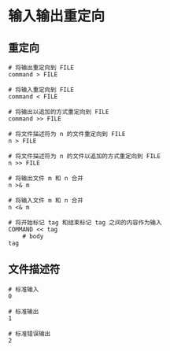 # 输入输出重定向

## 重定向

``` shell
# 将输出重定向到 FILE
command > FILE

# 将输入重定向到 FILE
command < FILE

# 将输出以追加的方式重定向到 FILE
command >> FILE

# 将文件描述符为 n 的文件重定向到 FILE
n > FILE

# 将文件描述符为 n 的文件以追加的方式重定向到 FILE
n >> FILE

# 将输出文件 m 和 n 合并
n >& m

# 将输入文件 m 和 n 合并
n <& m

# 将开始标记 tag 和结束标记 tag 之间的内容作为输入
COMMAND << tag
    # body
tag
```

## 文件描述符

``` shell
# 标准输入
0

# 标准输出
1

# 标准错误输出
2
```
